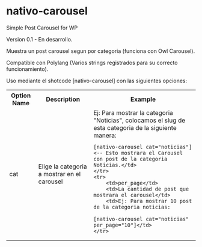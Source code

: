 # nativo-carousel
Simple Post Carousel for WP

Version 0.1 - En desarrollo.

Muestra un post carousel segun por categoria (funciona con Owl Carousel).

Compatible con Polylang (Varios strings registrados para su correcto funcionamiento).

Uso mediante el shotcode [nativo-carousel] con las siguientes opciones:

<table>
	<tr>
		<th>Option Name</th>
		<th>Description</th>
		<th>Example</th>
	</tr>
	<tr>
		<td>cat</td>
		<td>Elige la categoria a mostrar en el carousel</td>
		<td>Ej: Para mostrar la categoria "Noticias", colocamos el slug de esta categoria de la siguiente manera:  
  
    [nativo-carousel cat="noticias"] <-- Esto mostrara el Carousel con post de la categoria Noticias.</td>
	</tr>
	<tr>
		<td>per_page</td>
		<td>La cantidad de post que mostrara el carousel</td>
		<td>Ej: Para mostrar 10 post de la categoria noticias:
  
    [nativo-carousel cat="noticias" per_page="10"]</td>
	</tr>
</table>